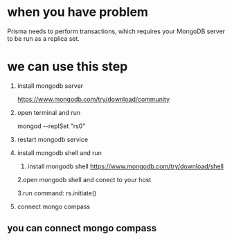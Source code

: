# when you have problem
Prisma needs to perform transactions, which requires your MongoDB server to be run as a replica set. 

# we can use this step
1. install mongodb server
   
    https://www.mongodb.com/try/download/community

4. open terminal and run
   
    mongod --replSet "rs0"
   
6. restart mongodb service
7. install mongodb shell and run
   
   1. install mongodb shell
         https://www.mongodb.com/try/download/shell
      
   2.open mongodb shell and conect to your host
   
   3.run command: rs.initiate()
8. connect mongo compass
## you can connect mongo compass
   
   
   
